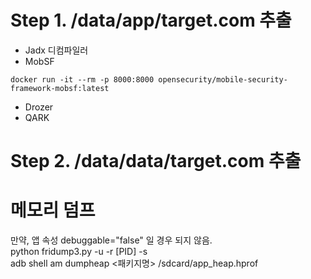 # Step 1. /data/app/target.com 추출
+ Jadx 디컴파일러
+ MobSF
```
docker run -it --rm -p 8000:8000 opensecurity/mobile-security-framework-mobsf:latest
```
+ Drozer
+ QARK

# Step 2. /data/data/target.com 추출

# 메모리 덤프
만약, 앱 속성 debuggable="false" 일 경우 되지 않음.<br>
python fridump3.py -u -r [PID] -s
<br>
adb shell am dumpheap <패키지명> /sdcard/app_heap.hprof
